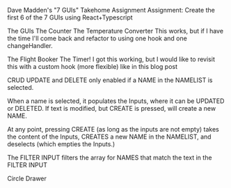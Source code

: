 Dave Madden's "7 GUIs" Takehome Assignment
Assignment:
Create the first 6 of the 7 GUIs using React+Typescript

The GUIs
The Counter
The Temperature Converter
This works, but if I have the time I'll come back and refactor to using one hook and one changeHandler.

The Flight Booker
The Timer!
I got this working, but I would like to revisit this with a custom hook (more flexible) like in this blog post

CRUD
UPDATE and DELETE only enabled if a NAME in the NAMELIST is selected.

When a name is selected, it populates the Inputs, where it can be UPDATED or DELETED. If text is modified, but CREATE is pressed, will create a new NAME.

At any point, pressing CREATE (as long as the inputs are not empty) takes the content of the Inputs, CREATES a new NAME in the NAMELIST, and deselects (which empties the Inputs.)

The FILTER INPUT filters the array for NAMES that match the text in the FILTER INPUT

Circle Drawer
